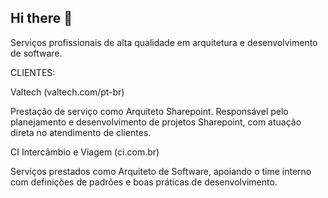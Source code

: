 ## Hi there 👋

Serviços profissionais de alta qualidade em arquitetura e desenvolvimento de software. 

CLIENTES:

Valtech (valtech.com/pt-br)

Prestação de serviço como Arquiteto Sharepoint. Responsável pelo planejamento e desenvolvimento de projetos Sharepoint, com atuação direta no atendimento de clientes.

CI Intercâmbio e Viagem (ci.com.br)

Serviços prestados como Arquiteto de Software, apoiando o time interno com definições de padrões e boas práticas de desenvolvimento.

<!--

**Here are some ideas to get you started:**

🙋‍♀️ A short introduction - what is your organization all about?
🌈 Contribution guidelines - how can the community get involved?
👩‍💻 Useful resources - where can the community find your docs? Is there anything else the community should know?
🍿 Fun facts - what does your team eat for breakfast?
🧙 Remember, you can do mighty things with the power of [Markdown](https://docs.github.com/github/writing-on-github/getting-started-with-writing-and-formatting-on-github/basic-writing-and-formatting-syntax)
-->
